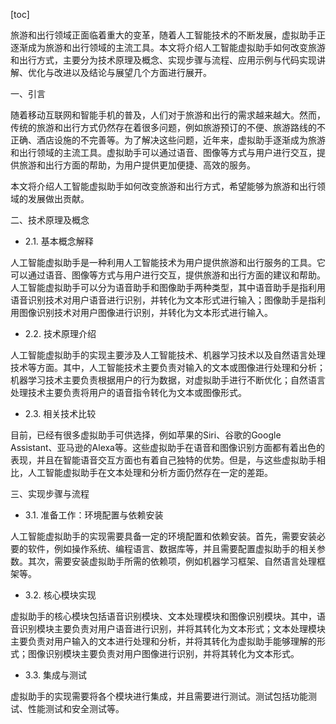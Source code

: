
[toc]                    
                
                
旅游和出行领域正面临着重大的变革，随着人工智能技术的不断发展，虚拟助手正逐渐成为旅游和出行领域的主流工具。本文将介绍人工智能虚拟助手如何改变旅游和出行方式，主要分为技术原理及概念、实现步骤与流程、应用示例与代码实现讲解、优化与改进以及结论与展望几个方面进行展开。

一、引言

随着移动互联网和智能手机的普及，人们对于旅游和出行的需求越来越大。然而，传统的旅游和出行方式仍然存在着很多问题，例如旅游预订的不便、旅游路线的不正确、酒店设施的不完善等。为了解决这些问题，近年来，虚拟助手逐渐成为旅游和出行领域的主流工具。虚拟助手可以通过语音、图像等方式与用户进行交互，提供旅游和出行方面的帮助，为用户提供更加便捷、高效的服务。

本文将介绍人工智能虚拟助手如何改变旅游和出行方式，希望能够为旅游和出行领域的发展做出贡献。

二、技术原理及概念

- 2.1. 基本概念解释

人工智能虚拟助手是一种利用人工智能技术为用户提供旅游和出行服务的工具。它可以通过语音、图像等方式与用户进行交互，提供旅游和出行方面的建议和帮助。人工智能虚拟助手可以分为语音助手和图像助手两种类型，其中语音助手是指利用语音识别技术对用户语音进行识别，并转化为文本形式进行输入；图像助手是指利用图像识别技术对用户图像进行识别，并转化为文本形式进行输入。

- 2.2. 技术原理介绍

人工智能虚拟助手的实现主要涉及人工智能技术、机器学习技术以及自然语言处理技术等方面。其中，人工智能技术主要负责对输入的文本或图像进行处理和分析；机器学习技术主要负责根据用户的行为数据，对虚拟助手进行不断优化；自然语言处理技术主要负责将用户的语音指令转化为文本或图像形式。

- 2.3. 相关技术比较

目前，已经有很多虚拟助手可供选择，例如苹果的Siri、谷歌的Google Assistant、亚马逊的Alexa等。这些虚拟助手在语音和图像识别方面都有着出色的表现，并且在智能语音交互方面也有着自己独特的优势。但是，与这些虚拟助手相比，人工智能虚拟助手在文本处理和分析方面仍然存在一定的差距。

三、实现步骤与流程

- 3.1. 准备工作：环境配置与依赖安装

人工智能虚拟助手的实现需要具备一定的环境配置和依赖安装。首先，需要安装必要的软件，例如操作系统、编程语言、数据库等，并且需要配置虚拟助手的相关参数。其次，需要安装虚拟助手所需的依赖项，例如机器学习框架、自然语言处理框架等。

- 3.2. 核心模块实现

虚拟助手的核心模块包括语音识别模块、文本处理模块和图像识别模块。其中，语音识别模块主要负责对用户语音进行识别，并将其转化为文本形式；文本处理模块主要负责对用户输入的文本进行处理和分析，并将其转化为虚拟助手能够理解的形式；图像识别模块主要负责对用户图像进行识别，并将其转化为文本形式。

- 3.3. 集成与测试

虚拟助手的实现需要将各个模块进行集成，并且需要进行测试。测试包括功能测试、性能测试和安全测试等。


